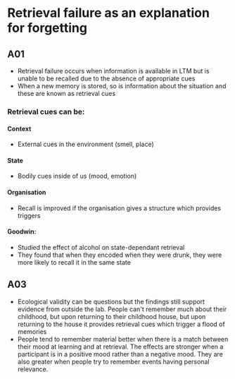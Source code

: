 # Retrieval failure as an explanation for forgetting

## A01

- Retrieval failure occurs when information is available in LTM but is unable to be recalled due to the absence of appropriate cues
- When a new memory is stored, so is information about the situation and these are known as retrieval cues

### Retrieval cues can be:

#### Context
- External cues in the environment (smell, place)

#### State
- Bodily cues inside of us (mood, emotion)

#### Organisation
- Recall is improved if the organisation gives a structure which provides triggers

#### Goodwin:
- Studied the effect of alcohol on state-dependant retrieval
- They found that when they encoded when they were drunk, they were more likely to recall it in the same state

## A03

- Ecological validity can be questions but the findings still support evidence from outside the lab. People can't remember much about their childhood, but upon returning to their childhood house, but upon returning to the house it provides retrieval cues which trigger a flood of memories
- People tend to remember material better when there is a match between their mood at learning and at retrieval. The effects are stronger when a participant is in a positive mood rather than a negative mood. They are also greater when people try to remember events having personal relevance.
